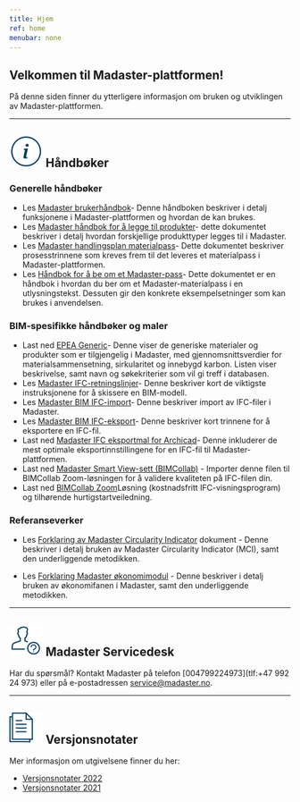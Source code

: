 ```yaml
---
title: Hjem
ref: home
menubar: none
---
```


## Velkommen til Madaster-plattformen!
På denne siden finner du ytterligere informasjon om bruken og utviklingen av Madaster-plattformen.

---

## <img class="header-img" src="/assets/images/767.svg"> Håndbøker


### Generelle håndbøker

 * Les <a href="/files/no/Madaster - User Manual_NO.pdf" target="_blank">Madaster brukerhåndbok</a>- Denne håndboken beskriver i detalj funksjonene i Madaster-plattformen og hvordan de kan brukes.
 * Les <a href="/files/no/Madaster - Manual Add Product_NO.pdf" target="_blank">Madaster håndbok for å legge til produkter</a>- dette dokumentet beskriver i detalj hvordan forskjellige produkttyper legges til i Madaster.
 * Les  <a href="/files/no/Madaster - Action plan_NO.pdf" target="_blank">Madaster handlingsplan materialpass</a>- Dette dokumentet beskriver prosesstrinnene som kreves frem til det leveres et materialpass i Madaster-plattformen.
  * Les  <a href="/files/no/Madaster- Text for requesting a Madaster material passport_NO.pdf" target="_blank">Håndbok for å be om et Madaster-pass</a>- Dette dokumentet er en håndbok i hvordan du ber om et Madaster-materialpass i en utlysningstekst. Dessuten gir den konkrete eksempelsetninger som kan brukes i anvendelsen.


### BIM-spesifikke håndbøker og maler

  * Last ned <a href="/files/en/EPEA Generic.xlsx">EPEA Generic</a>- Denne viser de generiske materialer og produkter som er tilgjengelig i Madaster, med gjennomsnittsverdier for materialsammensetning, sirkularitet og innebygd karbon. Listen viser beskrivelse, samt navn og søkekriterier som vil gi treff i databasen.
  * Les <a href="/files/no/Madaster BIM - IFC guidelines_NO.pdf" target="_blank">Madaster IFC-retningslinjer</a>- Denne beskriver kort de viktigste instruksjonene for å skissere en BIM-modell.
 * Les <a href="/files/no/Madaster BIM - IFC import_NO.pdf" target="_blank">Madaster BIM IFC-import</a>- Denne beskriver import av IFC-filer i Madaster.
 * Les <a href="/files/no/Madaster BIM - IFC export_NO.pdf" target="_blank">Madaster BIM IFC-eksport</a>- Denne beskriver kort trinnene for å eksportere en IFC-fil.
 * Last ned <a href="/files/Archicad_ExportTemplate.tpl" target="_blank"> Madaster IFC eksportmal for Archicad</a>- Denne inkluderer de mest optimale eksportinnstillingene for en IFC-fil til Madaster-plattformen.
 * Last ned <a href="http://www.bimcollab.com/en/Support/Support/Downloads/BIMcollab-ZOOM" target="_blank">Madaster Smart View-sett (BIMCollab)</a> - Importer denne filen til BIMCollab Zoom-løsningen for å validere kvaliteten på IFC-filen din.
 * Last ned <a href="http://www.bimcollab.com/en/Support/Support/Downloads/BIMcollab-ZOOM" target="_blank">BIMCollab Zoom</a>Løsning (kostnadsfritt IFC-visningsprogram) og tilhørende hurtigstartveiledning.




### Referanseverker

 * Les <a href="/files/no/Madaster - Circularity Indicator explained_NO.pdf" target="_blank">Forklaring av Madaster Circularity Indicator</a>  dokument - Denne beskriver i detalj bruken av Madaster Circularity Indicator (MCI), samt den underliggende metodikken.

* Les <a href="/files/no/Madaster- Financial tab explained_NO.pdf" target="_blank">Forklaring Madaster økonomimodul</a> - Denne beskriver i detalj bruken av økonomifanen i Madaster, samt den underliggende metodikken.

---

## <img class="header-img" src="/assets/images/771.svg"> Madaster Servicedesk
Har du spørsmål? Kontakt Madaster på telefon [004799224973](tlf:+47 992 24 973) eller på e-postadressen <service@madaster.no>.

---

## <img class="header-img" src="/assets/images/770.svg"> Versjonsnotater

Mer informasjon om utgivelsene finner du her:

* <a href="/files/en/Madaster Release notes 2022.pdf" target="_blank">Versjonsnotater 2022</a>
* <a href="/files/en/Madaster Release notes 2021.pdf" target="_blank">Versjonsnotater 2021</a>
